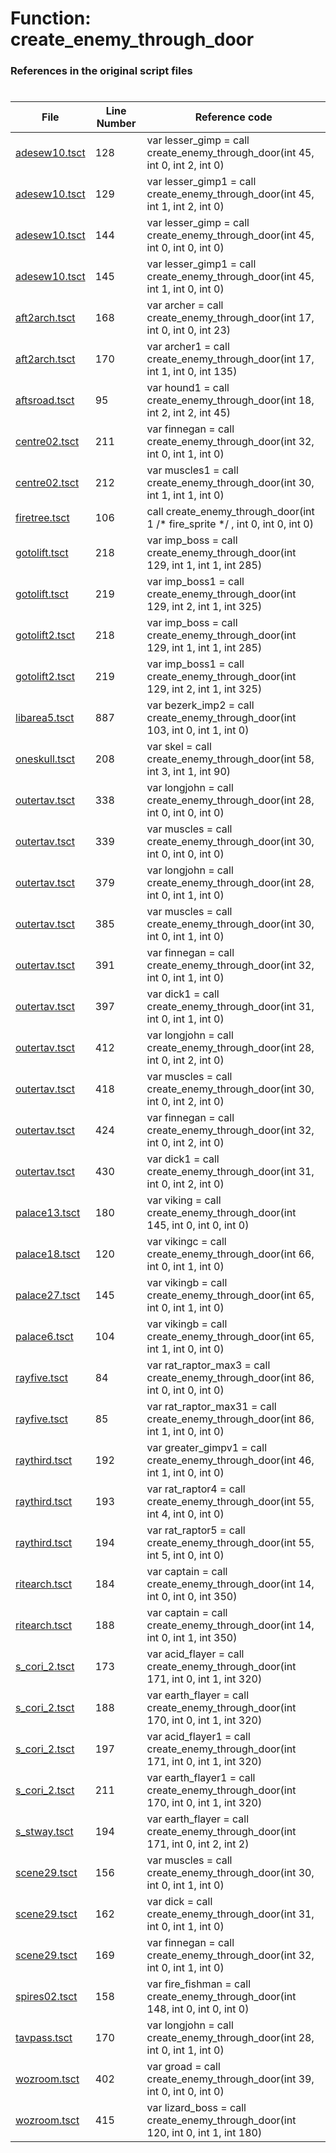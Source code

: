 # Function: create_enemy_through_door 
### References in the original script files

#

| File | Line Number | Reference code |
| --- | --- | --- |
| [adesew10.tsct](../../../out/adesew10.tsct#L128) | 128 | var lesser_gimp = call create_enemy_through_door(int 45, int 0, int 2, int 0) |
| [adesew10.tsct](../../../out/adesew10.tsct#L129) | 129 | var lesser_gimp1 = call create_enemy_through_door(int 45, int 1, int 2, int 0) |
| [adesew10.tsct](../../../out/adesew10.tsct#L144) | 144 | var lesser_gimp = call create_enemy_through_door(int 45, int 0, int 0, int 0) |
| [adesew10.tsct](../../../out/adesew10.tsct#L145) | 145 | var lesser_gimp1 = call create_enemy_through_door(int 45, int 1, int 0, int 0) |
| [aft2arch.tsct](../../../out/aft2arch.tsct#L168) | 168 | var archer = call create_enemy_through_door(int 17, int 0, int 0, int 23) |
| [aft2arch.tsct](../../../out/aft2arch.tsct#L170) | 170 | var archer1 = call create_enemy_through_door(int 17, int 1, int 0, int 135) |
| [aftsroad.tsct](../../../out/aftsroad.tsct#L95) | 95 | var hound1 = call create_enemy_through_door(int 18, int 2, int 2, int 45) |
| [centre02.tsct](../../../out/centre02.tsct#L211) | 211 | var finnegan = call create_enemy_through_door(int 32, int 0, int 1, int 0) |
| [centre02.tsct](../../../out/centre02.tsct#L212) | 212 | var muscles1 = call create_enemy_through_door(int 30, int 1, int 1, int 0) |
| [firetree.tsct](../../../out/firetree.tsct#L106) | 106 | call create_enemy_through_door(int 1 /* fire_sprite */ , int 0, int 0, int 0) |
| [gotolift.tsct](../../../out/gotolift.tsct#L218) | 218 | var imp_boss = call create_enemy_through_door(int 129, int 1, int 1, int 285) |
| [gotolift.tsct](../../../out/gotolift.tsct#L219) | 219 | var imp_boss1 = call create_enemy_through_door(int 129, int 2, int 1, int 325) |
| [gotolift2.tsct](../../../out/gotolift2.tsct#L218) | 218 | var imp_boss = call create_enemy_through_door(int 129, int 1, int 1, int 285) |
| [gotolift2.tsct](../../../out/gotolift2.tsct#L219) | 219 | var imp_boss1 = call create_enemy_through_door(int 129, int 2, int 1, int 325) |
| [libarea5.tsct](../../../out/libarea5.tsct#L887) | 887 | var bezerk_imp2 = call create_enemy_through_door(int 103, int 0, int 1, int 0) |
| [oneskull.tsct](../../../out/oneskull.tsct#L208) | 208 | var skel = call create_enemy_through_door(int 58, int 3, int 1, int 90) |
| [outertav.tsct](../../../out/outertav.tsct#L338) | 338 | var longjohn = call create_enemy_through_door(int 28, int 0, int 0, int 0) |
| [outertav.tsct](../../../out/outertav.tsct#L339) | 339 | var muscles = call create_enemy_through_door(int 30, int 0, int 0, int 0) |
| [outertav.tsct](../../../out/outertav.tsct#L379) | 379 | var longjohn = call create_enemy_through_door(int 28, int 0, int 1, int 0) |
| [outertav.tsct](../../../out/outertav.tsct#L385) | 385 | var muscles = call create_enemy_through_door(int 30, int 0, int 1, int 0) |
| [outertav.tsct](../../../out/outertav.tsct#L391) | 391 | var finnegan = call create_enemy_through_door(int 32, int 0, int 1, int 0) |
| [outertav.tsct](../../../out/outertav.tsct#L397) | 397 | var dick1 = call create_enemy_through_door(int 31, int 0, int 1, int 0) |
| [outertav.tsct](../../../out/outertav.tsct#L412) | 412 | var longjohn = call create_enemy_through_door(int 28, int 0, int 2, int 0) |
| [outertav.tsct](../../../out/outertav.tsct#L418) | 418 | var muscles = call create_enemy_through_door(int 30, int 0, int 2, int 0) |
| [outertav.tsct](../../../out/outertav.tsct#L424) | 424 | var finnegan = call create_enemy_through_door(int 32, int 0, int 2, int 0) |
| [outertav.tsct](../../../out/outertav.tsct#L430) | 430 | var dick1 = call create_enemy_through_door(int 31, int 0, int 2, int 0) |
| [palace13.tsct](../../../out/palace13.tsct#L180) | 180 | var viking = call create_enemy_through_door(int 145, int 0, int 0, int 0) |
| [palace18.tsct](../../../out/palace18.tsct#L120) | 120 | var vikingc = call create_enemy_through_door(int 66, int 0, int 1, int 0) |
| [palace27.tsct](../../../out/palace27.tsct#L145) | 145 | var vikingb = call create_enemy_through_door(int 65, int 0, int 1, int 0) |
| [palace6.tsct](../../../out/palace6.tsct#L104) | 104 | var vikingb = call create_enemy_through_door(int 65, int 1, int 0, int 0) |
| [rayfive.tsct](../../../out/rayfive.tsct#L84) | 84 | var rat_raptor_max3 = call create_enemy_through_door(int 86, int 0, int 0, int 0) |
| [rayfive.tsct](../../../out/rayfive.tsct#L85) | 85 | var rat_raptor_max31 = call create_enemy_through_door(int 86, int 1, int 0, int 0) |
| [raythird.tsct](../../../out/raythird.tsct#L192) | 192 | var greater_gimpv1 = call create_enemy_through_door(int 46, int 1, int 0, int 0) |
| [raythird.tsct](../../../out/raythird.tsct#L193) | 193 | var rat_raptor4 = call create_enemy_through_door(int 55, int 4, int 0, int 0) |
| [raythird.tsct](../../../out/raythird.tsct#L194) | 194 | var rat_raptor5 = call create_enemy_through_door(int 55, int 5, int 0, int 0) |
| [ritearch.tsct](../../../out/ritearch.tsct#L184) | 184 | var captain = call create_enemy_through_door(int 14, int 0, int 0, int 350) |
| [ritearch.tsct](../../../out/ritearch.tsct#L188) | 188 | var captain = call create_enemy_through_door(int 14, int 0, int 1, int 350) |
| [s_cori_2.tsct](../../../out/s_cori_2.tsct#L173) | 173 | var acid_flayer = call create_enemy_through_door(int 171, int 0, int 1, int 320) |
| [s_cori_2.tsct](../../../out/s_cori_2.tsct#L188) | 188 | var earth_flayer = call create_enemy_through_door(int 170, int 0, int 1, int 320) |
| [s_cori_2.tsct](../../../out/s_cori_2.tsct#L197) | 197 | var acid_flayer1 = call create_enemy_through_door(int 171, int 0, int 1, int 320) |
| [s_cori_2.tsct](../../../out/s_cori_2.tsct#L211) | 211 | var earth_flayer1 = call create_enemy_through_door(int 170, int 0, int 1, int 320) |
| [s_stway.tsct](../../../out/s_stway.tsct#L194) | 194 | var earth_flayer = call create_enemy_through_door(int 171, int 0, int 2, int 2) |
| [scene29.tsct](../../../out/scene29.tsct#L156) | 156 | var muscles = call create_enemy_through_door(int 30, int 0, int 1, int 0) |
| [scene29.tsct](../../../out/scene29.tsct#L162) | 162 | var dick = call create_enemy_through_door(int 31, int 0, int 1, int 0) |
| [scene29.tsct](../../../out/scene29.tsct#L169) | 169 | var finnegan = call create_enemy_through_door(int 32, int 0, int 1, int 0) |
| [spires02.tsct](../../../out/spires02.tsct#L158) | 158 | var fire_fishman = call create_enemy_through_door(int 148, int 0, int 0, int 0) |
| [tavpass.tsct](../../../out/tavpass.tsct#L170) | 170 | var longjohn = call create_enemy_through_door(int 28, int 0, int 1, int 0) |
| [wozroom.tsct](../../../out/wozroom.tsct#L402) | 402 | var groad = call create_enemy_through_door(int 39, int 0, int 0, int 0) |
| [wozroom.tsct](../../../out/wozroom.tsct#L415) | 415 | var lizard_boss = call create_enemy_through_door(int 120, int 0, int 1, int 180) |
